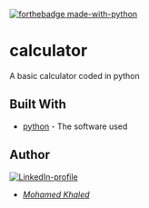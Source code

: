 [![forthebadge made-with-python](http://ForTheBadge.com/images/badges/made-with-python.svg)](https://www.python.org/)




# calculator

A basic calculator coded in python

## Built With

* [python](https://www.python.org/) - The software used

## Author
[![LinkedIn-profile](https://img.shields.io/badge/LinkedIn-Profile-teal.svg)](https://www.linkedin.com/in/mohamed-khaled-205a21211/)

* [*Mohamed Khaled*](https://github.com/mohamedKhaledBio) 

